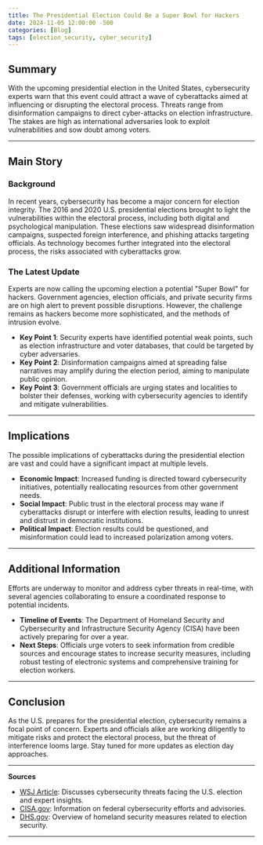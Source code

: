 ```yaml
---
title: The Presidential Election Could Be a Super Bowl for Hackers
date: 2024-11-05 12:00:00 -500
categories: [Blog]
tags: [election_security, cyber_security]
---
```


## Summary
With the upcoming presidential election in the United States, cybersecurity experts warn that this event could attract a wave of cyberattacks aimed at influencing or disrupting the electoral process. Threats range from disinformation campaigns to direct cyber-attacks on election infrastructure. The stakes are high as international adversaries look to exploit vulnerabilities and sow doubt among voters.

---

## Main Story
### Background
In recent years, cybersecurity has become a major concern for election integrity. The 2016 and 2020 U.S. presidential elections brought to light the vulnerabilities within the electoral process, including both digital and psychological manipulation. These elections saw widespread disinformation campaigns, suspected foreign interference, and phishing attacks targeting officials. As technology becomes further integrated into the electoral process, the risks associated with cyberattacks grow.

### The Latest Update
Experts are now calling the upcoming election a potential "Super Bowl" for hackers. Government agencies, election officials, and private security firms are on high alert to prevent possible disruptions. However, the challenge remains as hackers become more sophisticated, and the methods of intrusion evolve.

- **Key Point 1**: Security experts have identified potential weak points, such as election infrastructure and voter databases, that could be targeted by cyber adversaries.
- **Key Point 2**: Disinformation campaigns aimed at spreading false narratives may amplify during the election period, aiming to manipulate public opinion.
- **Key Point 3**: Government officials are urging states and localities to bolster their defenses, working with cybersecurity agencies to identify and mitigate vulnerabilities.

---


## Implications
The possible implications of cyberattacks during the presidential election are vast and could have a significant impact at multiple levels.

- **Economic Impact**: Increased funding is directed toward cybersecurity initiatives, potentially reallocating resources from other government needs.
- **Social Impact**: Public trust in the electoral process may wane if cyberattacks disrupt or interfere with election results, leading to unrest and distrust in democratic institutions.
- **Political Impact**: Election results could be questioned, and misinformation could lead to increased polarization among voters.

---

## Additional Information
Efforts are underway to monitor and address cyber threats in real-time, with several agencies collaborating to ensure a coordinated response to potential incidents.

- **Timeline of Events**: The Department of Homeland Security and Cybersecurity and Infrastructure Security Agency (CISA) have been actively preparing for over a year.
- **Next Steps**: Officials urge voters to seek information from credible sources and encourage states to increase security measures, including robust testing of electronic systems and comprehensive training for election workers.

---

## Conclusion
As the U.S. prepares for the presidential election, cybersecurity remains a focal point of concern. Experts and officials alike are working diligently to mitigate risks and protect the electoral process, but the threat of interference looms large. Stay tuned for more updates as election day approaches.

---

**Sources**
- [WSJ Article](https://www.wsj.com/articles/the-presidential-election-could-be-a-super-bowl-for-hackers-f8cfd0b2): Discusses cybersecurity threats facing the U.S. election and expert insights.
- [CISA.gov](https://www.cisa.gov/): Information on federal cybersecurity efforts and advisories.
- [DHS.gov](https://www.dhs.gov/): Overview of homeland security measures related to election security.

---